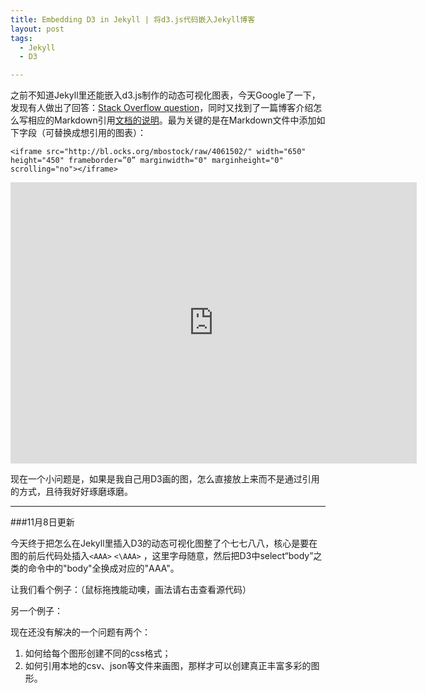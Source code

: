 ```yaml
---
title: Embedding D3 in Jekyll | 将d3.js代码嵌入Jekyll博客
layout: post
tags:
  - Jekyll
  - D3

---
```

  
之前不知道Jekyll里还能嵌入d3.js制作的动态可视化图表，今天Google了一下，发现有人做出了回答：[Stack Overflow question](http://stackoverflow.com/questions/22651346/how-to-embed-a-d3-js-example-to-the-jekyll-blog-post)，同时又找到了一篇博客介绍怎么写相应的Markdown引用[文档的说明](http://www.nicksuch.com/2014/03/26/d3-sample/)。最为关键的是在Markdown文件中添加如下字段（可替换成想引用的图表）：

	<iframe src="http://bl.ocks.org/mbostock/raw/4061502/" width="650" height="450" frameborder=”0” marginwidth="0" marginheight="0" scrolling="no"></iframe>


<iframe src="http://bl.ocks.org/mbostock/raw/4061502/" width="650" height="450" frameborder="0" marginwidth="0" marginheight="0" scrolling="no"></iframe>

现在一个小问题是，如果是我自己用D3画的图，怎么直接放上来而不是通过引用的方式，且待我好好琢磨琢磨。

---

###11月8日更新

今天终于把怎么在Jekyll里插入D3的动态可视化图整了个七七八八，核心是要在图的前后代码处插入`<AAA>` `<\AAA>` ，这里字母随意，然后把D3中select“body”之类的命令中的"body"全换成对应的"AAA"。

让我们看个例子：（鼠标拖拽能动噢，画法请右击查看源代码）
  
<example1>
<script src="http://d3js.org/d3.v3.min.js" charset="utf-8"></script>
<script type="text/javascript">


//Width and height
var w = 600;
var h = 300;

//Original data
var dataset = {
	nodes: [
		{ name: "Adam" },
		{ name: "Bob" },
		{ name: "Carrie" },
		{ name: "Donovan" },
		{ name: "Edward" },
		{ name: "Felicity" },
		{ name: "George" },
		{ name: "Hannah" },
		{ name: "Iris" },
		{ name: "Jerry" }
	],
	edges: [
		{ source: 0, target: 1 },
		{ source: 0, target: 2 },
		{ source: 0, target: 3 },
		{ source: 0, target: 4 },
		{ source: 1, target: 5 },
		{ source: 2, target: 5 },
		{ source: 2, target: 5 },
		{ source: 3, target: 4 },
		{ source: 5, target: 8 },
		{ source: 5, target: 9 },
		{ source: 6, target: 7 },
		{ source: 7, target: 8 },
		{ source: 8, target: 9 }
	]
};

//Initialize a default force layout, using the nodes and edges in dataset
var force = d3.layout.force()
					 .nodes(dataset.nodes)
					 .links(dataset.edges)
					 .size([w, h])
					 .linkDistance([50])
					 .charge([-100])
					 .start();

var colors = d3.scale.category10();

//Create SVG element
var svg = d3.select("example1")
			.append("svg")
			.attr("width", w)
			.attr("height", h);

//Create edges as lines
var edges = svg.selectAll("line")
	.data(dataset.edges)
	.enter()
	.append("line")
	.style("stroke", "#ccc")
	.style("stroke-width", 1);

//Create nodes as circles
var nodes = svg.selectAll("circle")
	.data(dataset.nodes)
	.enter()
	.append("circle")
	.attr("r", 10)
	.style("fill", function(d, i) {
		return colors(i);
	})
	.call(force.drag);

//Every time the simulation "ticks", this will be called
force.on("tick", function() {

	edges.attr("x1", function(d) { return d.source.x; })
		 .attr("y1", function(d) { return d.source.y; })
		 .attr("x2", function(d) { return d.target.x; })
		 .attr("y2", function(d) { return d.target.y; });

	nodes.attr("cx", function(d) { return d.x; })
		 .attr("cy", function(d) { return d.y; });

});

</script>
</example1>

另一个例子：



<example3>

<script>
// From http://mkweb.bcgsc.ca/circos/guide/tables/
var matrix = [
  [11975,  5871, 8916, 2868],
  [ 1951, 10048, 2060, 6171],
  [ 8010, 16145, 8090, 8045],
  [ 1013,   990,  940, 6907]
];

var chord = d3.layout.chord()
    .padding(.05)
    .sortSubgroups(d3.descending)
    .matrix(matrix);

var width = 650,
    height = 500,
    innerRadius = Math.min(width, height) * .41,
    outerRadius = innerRadius * 1.1;

var fill = d3.scale.ordinal()
    .domain(d3.range(4))
    .range(["#4dac26", "#b8e186", "#f1b6da", "#d01c8b"]);

var svg = d3.select("example3").append("svg")
    .attr("width", width)
    .attr("height", height)
  .append("g")
    .attr("transform", "translate(" + width / 2 + "," + height / 2 + ")");

svg.append("g").selectAll("path")
    .data(chord.groups)
  .enter().append("path")
    .style("fill", function(d) { return fill(d.index); })
    .style("stroke", function(d) { return fill(d.index); })
    .attr("d", d3.svg.arc().innerRadius(innerRadius).outerRadius(outerRadius))
    .on("mouseover", fade(.1))
    .on("mouseout", fade(1));

var ticks = svg.append("g").selectAll("g")
    .data(chord.groups)
  .enter().append("g").selectAll("g")
    .data(groupTicks)
  .enter().append("g")
    .attr("transform", function(d) {
      return "rotate(" + (d.angle * 180 / Math.PI - 90) + ")"
          + "translate(" + outerRadius + ",0)";
    });

ticks.append("line")
    .attr("x1", 1)
    .attr("y1", 0)
    .attr("x2", 5)
    .attr("y2", 0)
    .style("stroke", "#636363");

ticks.append("text")
    .attr("x", 8)
    .attr("dy", ".35em")
    .attr("transform", function(d) { return d.angle > Math.PI ? "rotate(180)translate(-16)" : null; })
    .style("text-anchor", function(d) { return d.angle > Math.PI ? "end" : null; })
    .text(function(d) { return d.label; })
    .style("fill", "#636363");

svg.append("g")
    .attr("class", "chord")
  .selectAll("path")
    .data(chord.chords)
  .enter().append("path")
    .attr("d", d3.svg.chord().radius(innerRadius))
    .style("fill", function(d) { return fill(d.target.index); })
    .style("opacity", 0.6)
    .style("stroke", "#fff");

// Returns an array of tick angles and labels, given a group.
function groupTicks(d) {
  var k = (d.endAngle - d.startAngle) / d.value;
  return d3.range(0, d.value, 1000).map(function(v, i) {
    return {
      angle: v * k + d.startAngle,
      label: i % 5 ? null : v / 1000 + "k"
    };
  });
}

// Returns an event handler for fading a given chord group.
function fade(opacity) {
  return function(g, i) {
    svg.selectAll(".chord path")
        .filter(function(d) { return d.source.index != i && d.target.index != i; })
      .transition()
        .style("opacity", opacity);
  };
}
</script>
</example3>

现在还没有解决的一个问题有两个：

1. 如何给每个图形创建不同的css格式；
2. 如何引用本地的csv、json等文件来画图，那样才可以创建真正丰富多彩的图形。
